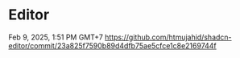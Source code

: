 # Editor

Feb 9, 2025, 1:51 PM GMT+7
<https://github.com/htmujahid/shadcn-editor/commit/23a825f7590b89d4dfb75ae5cfce1c8e2169744f>
